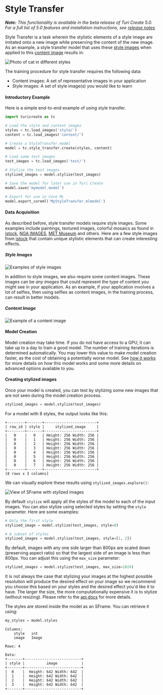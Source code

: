# Style Transfer

***Note:*** *This functionality is available in the beta release of Turi Create 5.0. For a 
full list of 5.0 features and installation instructions, see 
[release notes](https://github.com/apple/turicreate/releases/tag/5.0b1)*

Style Transfer is a task wherein the stylistic elements of a style image
are imitated onto a new image while preserving the content of the new
image. As an example, a style transfer model that uses these [style
images](#style-images) when applied to this [content image](#content-image) 
results in:

![Photo of cat in different styles](images/cat-stylized.png)

The training procedure for style transfer requires the following data:
- Content images: A set of representative images in your application
- Style images: A set of style image(s) you would like to learn


#### Introductory Example

Here is a simple end-to-end example of using style transfer.

```python
import turicreate as tc

# Load the style and content images
styles = tc.load_images('style/')
content = tc.load_images('content/')

# Create a StyleTransfer model
model = tc.style_transfer.create(styles, content)

# Load some test images
test_images = tc.load_images('test/')

# Stylize the test images
stylized_images = model.stylize(test_images)

# Save the model for later use in Turi Create
model.save('mymodel.model')

# Export for use in Core ML
model.export_coreml('MyStyleTransfer.mlmodel')
```

#### Data Acquisition

As described before, style transfer models require style images. Some
examples include paintings, textured images, colorful mosaics as found
in [istock](https://www.istockphoto.com/), [NGA
IMAGES](https://images.nga.gov/en/page/openaccess.html), [MET
Museum](https://www.metmuseum.org/art/) and others. Here are a few style
images from [istock](https://www.istockphoto.com/) that contain unique
stylistic elements that can create interesting effects.

##### Style Images
![Examples of style images](images/styles.png)

In addition to style images, we also require some content images. These
images can be *any images* that could represent the type of content you
might see in your application. As an example, if your application
involves a lot of selfies, then using selfies as content images, in the
training process, can result in better models.

##### Content Image
![Example of a content image](images/cat.png)


#### Model Creation

Model creation may take time. If you do not have access to a GPU, it can
take up to a day to train a good model. The number of training
iterations is determined automatically. You may lower this value to make
model creation faster, as the cost of obtaining a potentially worse
model. See [how it works](how-it-works.md) for more details on how this
model works and some more details on advanced options available to you.

#### Creating stylized images

Once your model is created, you can test by stylizing some new images
that are not seen during the model creation process.

```python
stylized_images = model.stylize(test_images)
```
For a model with 8 styles, the output looks like this:
```no-highlight
+--------+-------+------------------------+
| row_id | style |     stylized_image     |
+--------+-------+------------------------+
|   0    |   0   | Height: 256 Width: 256 |
|   0    |   1   | Height: 256 Width: 256 |
|   0    |   2   | Height: 256 Width: 256 |
|   0    |   3   | Height: 256 Width: 256 |
|   0    |   4   | Height: 256 Width: 256 |
|   0    |   5   | Height: 256 Width: 256 |
|   0    |   6   | Height: 256 Width: 256 |
|   0    |   7   | Height: 256 Width: 256 |
+--------+-------+------------------------+
[8 rows x 3 columns]
```

We can visually explore these results using `stylized_images.explore()`:

![View of SFrame with stylized images](images/stylized_sframe.png)

By default `stylize` will apply all the styles of the model to each of the
input images. You can also stylize using selected styles by setting the
`style` parameter. Here are some examples:

```python
# Only the first style
stylized_image = model.stylize(test_images, style=0)

# A subset of styles
stylized_images = model.stylize(test_images, style=[1, 2])
```

By default, images with any one side larger than 800px are scaled down
(preserving aspect ratio) so that the largest side of an image is less
than 800px. You can adjust this using the `max_size` parameter:

```python
stylized_images = model.stylize(test_images, max_size=1024)
```

It is not always the case that stylizing your images at the highest
possible resolution will produce the desired effect on your image so we
recommend you choose this based on your styles and the desired effect
you'd like it to have. The larger the size, the more computationally
expensive it is to stylize (without resizing). Please refer to the [api
docs](https://apple.github.io/turicreate/docs/api/generated/turicreate.style_transfer.StyleTransfer.stylize.html#turicreate.style_transfer.StyleTransfer.stylize)
for more details.

The styles are stored inside the model as an SFrame. You can retrieve it
using:
```python
my_styles = model.styles
```
```no-highlight
Columns:
    style   int
    image   Image

Rows: 4

Data:
+-------+--------------------------+
| style |          image           |
+-------+--------------------------+
|  0    |  Height: 642 Width: 642  |
|  1    |  Height: 642 Width: 642  |
|  2    |  Height: 642 Width: 642  |
|  3    |  Height: 642 Width: 642  |
+-------+--------------------------+
```
